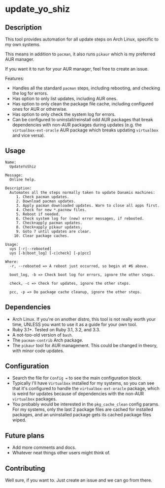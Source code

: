 # update_yo_shiz

## Description

This tool provides automation for all update steps on Arch Linux, specific to my own systems.

This means in addition to `pacman`, it also runs `pikaur` which is my preferred AUR manager.

If you want it to run for your AUR manager, feel free to create an issue.

Features:
- Handles all the standard `pacman` steps, including rebooting, and checking the log for errors.
- Has option to only list updates, including AUR ones.
- Has option to only clean the package file cache, including configured ones for AUR or otherwise.
- Has option to only check the system log for errors.
- Can be configured to uninstall/reinstall odd AUR packages that break dependencies with non-AUR packages during updates (e.g. the `virtualbox-ext-oracle` AUR package which breaks updating `virtualbox` and vice versa).

## Usage

```
Name:
  UpdateYoShiz

Message:
  Online help.

Description:
  Automates all the steps normally taken to update Danamis machines:
     1. Check pacman updates.
     2. Download pacman updates.
     3. Apply pacman downloaded updates. Warn to close all apps first.
     4. Check for new *.pacnew files.
     5. Reboot if needed.
     6. Check system log for (new) error messages, if rebooted.
     7. Check+apply pacman updates.
     8. Check+apply pikaur updates.
     9. Goto 7 until updates are clear.
    10. Clear package caches.

Usage:
  uys [-r|--rebooted]
  uys [-b|boot_log] [-c|check] [-p|pcc]

Where:
  -r, --rebooted => A reboot just occurred, so begin at #6 above.

  boot_log, -b => Check boot log for errors, ignore the other steps.

  check, -c => Check for updates, ignore the other steps.

  pcc, -p => Do package cache cleanup, ignore the other steps.
```

## Dependencies

- Arch Linux. If you're on another distro, this tool is not really worth your time, UNLESS you want to use it as a guide for your own tool.
- Ruby 3.1+. Tested on Ruby 3.1, 3.2, and 3.3.
- A not-too-old version of `bash`.
- The `pacman-contrib` Arch package.
- The `pikaur` tool for AUR management. This could be changed in theory, with minor code updates.

## Configuration

- Search the file for `Config =` to see the main configuration block.
- Typically I'll have `Virtualbox` installed for my systems, so you can see that it's configured to handle the `virtualbox-ext-oracle` package, which is weird for updates because of dependencies with the non-AUR `virtualbox` packages.
- You probably would be interested in the `pkg_cache_clean` config params. For my systems, only the last 2 package files are cached for installed packages, and an uninstalled package gets its cached package files wiped.

## Future plans

- Add more comments and docs.
- Whatever neat things other users might think of.

## Contributing

Well sure, if you want to. Just create an issue and we can go from there.
